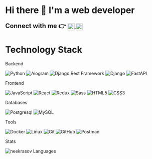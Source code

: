 # Hi there 👋 I'm a web developer

<div>
    <strong style = "font-size: 20px"> Connect with me 👉 </strong> 
    <a href="https://t.me/neekrasov">
        <img align="center" alt="Telegram" width="22px" src="https://camo.githubusercontent.com/5c1975da7d9ab735ceb71c57b6c7e48ff3e08ca4/68747470733a2f2f6564656e742e6769746875622e696f2f537570657254696e7949636f6e732f696d616765732f7376672f74656c656772616d2e737667">
    </a>
    <a href="https://discordapp.com/users/neekrasov#5313">
        <img align="center" alt="Discord" width="22px" src="https://raw.githubusercontent.com/peterthehan/peterthehan/master/assets/discord.svg" />
    </a>
</div>

# Technology Stack

Backend
  
![Python](https://img.shields.io/badge/-Python-black?style=flat-square&logo=Python)
![Aiogram](https://img.shields.io/badge/-Aiogram-blue?style=flat-square&logo=Aiogram)
![Django Rest Framework](https://img.shields.io/badge/DRF-red?style=flat-square&logo=Django)
![Django](https://img.shields.io/badge/-Django-0aad48?style=flat-square&logo=Django)
![FastAPI](https://img.shields.io/badge/-FastAPI-%2300C7B7?style=flat-square&logo=FastAPI)

Frontend  

![JavaScript](https://img.shields.io/badge/-JavaScript-%23F7DF1C?style=flat-square&logo=javascript&logoColor=000000&labelColor=%23F7DF1C&color=%23FFCE5A) 
![React](https://img.shields.io/badge/-React-61DAFB?style=flat-square&logo=react&logoColor=black)
![Redux](https://img.shields.io/badge/-Redux-764ABC?style=flat-square&logo=redux&logoColor=black)
![Sass](https://img.shields.io/badge/-Sass-CC6699?style=flat-square&logo=html5&logoColor=ffffff)
![HTML5](https://img.shields.io/badge/-HTML5-%23E44D27?style=flat-square&logo=html5&logoColor=ffffff)
![CSS3](https://img.shields.io/badge/-CSS3-%231572B6?style=flat-square&logo=css3)

Databases

![Postgresql](https://img.shields.io/badge/-Postgresql-%232c3e50?style=flat-square&logo=Postgresql)
![MySQL](https://img.shields.io/badge/-MySQL-4479A1?style=flat-square&logo=mysql&logoColor=ffffff)

Tools

![Docker](https://img.shields.io/badge/-Docker-46a2f1?style=flat-square&logo=docker&logoColor=white)
![Linux](https://img.shields.io/badge/Linux-black?style=flat-square&logo=linux)
![Git](https://img.shields.io/badge/-Git-black?style=flat-square&logo=git)
![GitHub](https://img.shields.io/badge/-GitHub-181717?style=flat-square&logo=github)
![Postman](https://img.shields.io/badge/Postman-FCA121?style=flat-square&logo=postman)

Stats  
  
![neekrasov Languages](https://github-readme-stats.vercel.app/api/top-langs/?username=neekrasov&layout=compact&count_private=true&theme=dracula)
